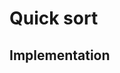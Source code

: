 # Quick sort

## Implementation

<script src="https://gist.github.com/ChunMinChang/dee9f3bd2ceab69726373ae006016edb.js?file=quick_sort.cpp"></script>
